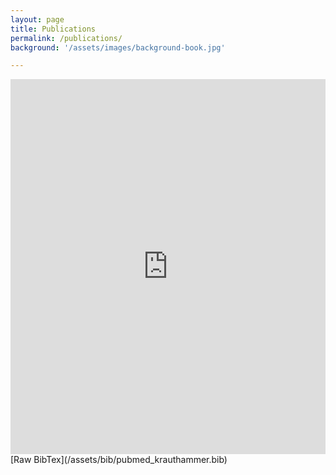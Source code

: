 ```yaml
---
layout: page
title: Publications
permalink: /publications/
background: '/assets/images/background-book.jpg'

---
```


<iframe src="https://bibbase.org/show?bib=https%3A%2F%2Fuzh-dqbm-cmi.github.io%2Fcmi-website%2Fassets%2Fbib%2Fpubmed_krauthammer.bib" width="100%" height="600" style="border: none"></iframe>

<br>
[Raw BibTex](/assets/bib/pubmed_krauthammer.bib)